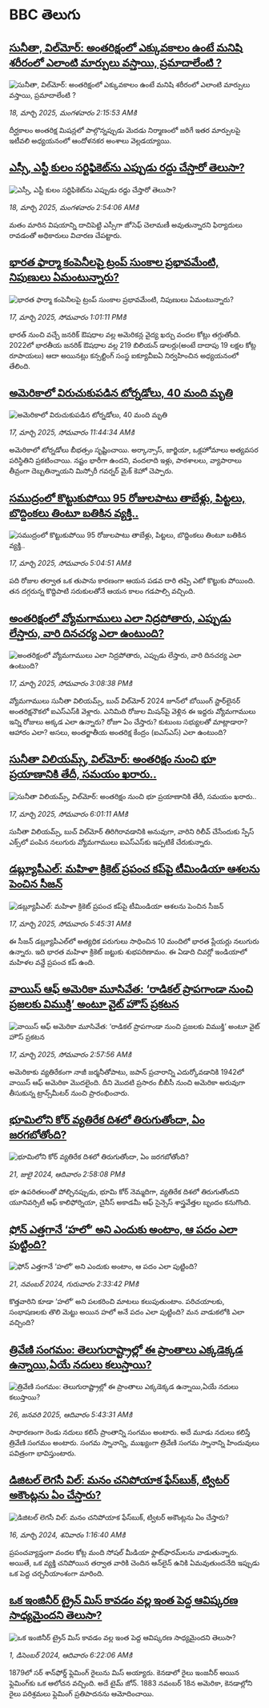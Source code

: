 # BBC తెలుగు## [సునీతా, విల్‌మోర్: అంతరిక్షంలో ఎక్కువకాలం ఉంటే మనిషి శరీరంలో ఎలాంటి మార్పులు వస్తాయి, ప్రమాదాలేంటి ? ](https://www.bbc.com/telugu/articles/cqjd85dvrn1o?at_campaign=githubrss)![సునీతా, విల్‌మోర్: అంతరిక్షంలో ఎక్కువకాలం ఉంటే మనిషి శరీరంలో ఎలాంటి మార్పులు వస్తాయి, ప్రమాదాలేంటి ? ](https://ichef.bbci.co.uk/ace/standard/240/cpsprodpb/1c1a/live/30ce1160-039f-11f0-9bb2-ab6d3a01d537.jpg)_18, మార్చి 2025, మంగళవారం 2:15:53 AMకి_దీర్ఘకాలం అంతరిక్ష మిషన్లలో పాల్గొన్నప్పుడు మెదడు నిర్మాణంలో జరిగే ఇతర మార్పులపై ఇటీవలి అధ్యయనంలో ఆందోళనకర అంశాలు వెల్లడయ్యాయి.## [ఎస్సీ, ఎస్టీ కులం సర్టిఫికెట్‌ను ఎప్పుడు రద్దు చేస్తారో తెలుసా?](https://www.bbc.com/telugu/articles/c4g9jgwyw45o?at_campaign=githubrss)![ఎస్సీ, ఎస్టీ కులం సర్టిఫికెట్‌ను ఎప్పుడు రద్దు చేస్తారో తెలుసా?](https://ichef.bbci.co.uk/ace/standard/240/cpsprodpb/9882/live/66cb1dc0-03a5-11f0-a387-437e2fb661fc.jpg)_18, మార్చి 2025, మంగళవారం 2:54:06 AMకి_మతం మారిన విషయాన్ని దాచిపెట్టి ఎస్సీగా జోసెఫ్ చెలామణీ అవుతున్నారని ఫిర్యాదులు రావడంతో అధికారులు విచారణ చేపట్టారు.## [భారత ఫార్మా కంపెనీలపై ట్రంప్ సుంకాల ప్రభావమేంటి, నిపుణులు ఏమంటున్నారు?](https://www.bbc.com/telugu/articles/cj67w10nydzo?at_campaign=githubrss)![భారత ఫార్మా కంపెనీలపై ట్రంప్ సుంకాల ప్రభావమేంటి, నిపుణులు ఏమంటున్నారు?](https://ichef.bbci.co.uk/ace/standard/240/cpsprodpb/1236/live/da71c240-032f-11f0-9d83-c7f80f10afdc.jpg)_17, మార్చి 2025, సోమవారం 1:01:11 PMకి_భారత్ నుంచి వచ్చే జనరిక్ ఔషధాల వల్ల అమెరికన్ల వైద్య ఖర్చు వందల కోట్లు తగ్గుతోంది. 2022లో భారతీయ జనరిక్ ఔషధాల వల్ల  219 బిలియన్ డాలర్లు(అంటే దాదాపు 19 లక్షల కోట్ల రూపాయలు) ఆదా అయినట్లు కన్సల్టింగ్ సంస్థ ఐక్యూవీఐఏ నిర్వహించిన అధ్యయనంలో తేలింది.## [అమెరికాలో విరుచుకుపడిన టోర్నడోలు, 40 మంది మృతి](https://www.bbc.com/telugu/articles/cp3yl051wlyo?at_campaign=githubrss)![అమెరికాలో విరుచుకుపడిన టోర్నడోలు, 40 మంది మృతి](https://ichef.bbci.co.uk/ace/standard/240/cpsprodpb/ccc1/live/fdcf69a0-0324-11f0-97ff-036969a8e7c0.jpg)_17, మార్చి 2025, సోమవారం 11:44:34 AMకి_అమెరికాలో టోర్నడోలు బీభత్సం సృష్టించాయి. అర్కాన్సాస్, జార్జియా, ఒక్లహోమాలు అత్యవసర పరిస్థితిని ప్రకటించాయి. నష్టం భారీగా ఉందని, వందలాది ఇళ్లు, పాఠశాలలు, వ్యాపారాలు తీవ్రంగా దెబ్బతిన్నాయని మిస్సోరీ గవర్నర్ మైక్ కెహో చెప్పారు.## [సముద్రంలో కొట్టుకుపోయి 95 రోజులపాటు తాబేళ్లు, పిట్టలు, బొద్దింకలు తింటూ బతికిన వ్యక్తి.. ](https://www.bbc.com/telugu/articles/c798jryp35do?at_campaign=githubrss)![సముద్రంలో కొట్టుకుపోయి 95 రోజులపాటు తాబేళ్లు, పిట్టలు, బొద్దింకలు తింటూ బతికిన వ్యక్తి.. ](https://ichef.bbci.co.uk/ace/standard/240/cpsprodpb/f85d/live/e2d76e90-02de-11f0-8c3d-b7dcc7510cb1.jpg)_17, మార్చి 2025, సోమవారం 5:04:51 AMకి_పది రోజుల తర్వాత ఒక తుపాను కారణంగా ఆయన పడవ దారి తప్పి ఎటో కొట్టుకు పోయింది. తన దగ్గరున్న కొద్దిపాటి  సరుకులతోనే ఆయన కాలం గడపాల్సి వచ్చింది.## [అంతరిక్షంలో వ్యోమగాములు ఎలా నిద్రపోతారు, ఎప్పుడు లేస్తారు,  వారి దినచర్య ఎలా ఉంటుంది?](https://www.bbc.com/telugu/articles/cdxqk330ppwo?at_campaign=githubrss)![అంతరిక్షంలో వ్యోమగాములు ఎలా నిద్రపోతారు, ఎప్పుడు లేస్తారు,  వారి దినచర్య ఎలా ఉంటుంది?](https://ichef.bbci.co.uk/ace/standard/240/cpsprodpb/2ba2/live/7df5f430-033b-11f0-8c3d-b7dcc7510cb1.png)_17, మార్చి 2025, సోమవారం 3:08:38 PMకి_వ్యోమగాములు సునీతా విలియమ్స్, బుచ్ విల్‌మోర్ 2024 జూన్‌లో బోయింగ్ స్టార్‌లైనర్ అంతరిక్ష‌నౌకలో ఐఎస్ఎస్‌కి వెళ్లారు. ఎనిమిది రోజుల మిషన్‌పై వెళ్లిన ఈ ఇద్దరు వ్యోమగాములు ఇన్ని రోజులు అక్కడ ఎలా ఉన్నారు? రోజూ ఏం చేస్తారు? కుటుంబ సభ్యులతో మాట్లాడారా? ఆహారం ఎలా? అసలు, అంతర్జాతీయ అంతరిక్ష కేంద్రం (ఐఎస్ఎస్) ఎలా ఉంటుంది?## [సునీతా విలియమ్స్, విల్‌మోర్‌: అంతరిక్షం నుంచి భూ ప్రయాణానికి తేదీ, సమయం ఖరారు.. ](https://www.bbc.com/telugu/articles/cx2g3n0xr1zo?at_campaign=githubrss)![సునీతా విలియమ్స్, విల్‌మోర్‌: అంతరిక్షం నుంచి భూ ప్రయాణానికి తేదీ, సమయం ఖరారు.. ](https://ichef.bbci.co.uk/ace/standard/240/cpsprodpb/8fd1/live/281efa80-02f4-11f0-8550-cde1b9d9b1a8.jpg)_17, మార్చి 2025, సోమవారం 6:01:11 AMకి_సునీతా విలియమ్స్, బుచ్ విల్‌మోర్ తిరిగిరావడానికి అనువుగా, వారిని రిలీవ్ చేసేందుకు స్పేస్ ఎక్స్‌లో పంపిన నలుగురు వ్యోమగాములు ఐఎస్ఎస్‌కు ఇప్పటికే చేరుకున్నారు.## [డబ్ల్యూపీఎల్: మహిళా క్రికెట్ ప్రపంచ కప్‌పై టీమిండియా ఆశలను పెంచిన సీజన్](https://www.bbc.com/telugu/articles/cpde5ed8p97o?at_campaign=githubrss)![డబ్ల్యూపీఎల్: మహిళా క్రికెట్ ప్రపంచ కప్‌పై టీమిండియా ఆశలను పెంచిన సీజన్](https://ichef.bbci.co.uk/ace/standard/240/cpsprodpb/d3a9/live/18f00cf0-025b-11f0-a8b1-950887ddc6e5.jpg)_17, మార్చి 2025, సోమవారం 5:45:31 AMకి_ఈ సీజన్ డబ్ల్యూపీఎల్‌లో అత్యధిక పరుగులు సాధించిన 10 మందిలో భారత ప్లేయర్లు నలుగురు ఉన్నారు. ఇది భారత మహిళా క్రికెట్ జట్టుకు శుభపరిణామం. ఈ ఏడాది చివర్లో ఇండియాలో మహిళల వన్డే ప్రపంచ కప్ ఉంది.## [వాయిస్ ఆఫ్ అమెరికా మూసివేత: ‘రాడికల్ ప్రాపగాండా నుంచి ప్రజలకు విముక్తి’ అంటూ వైట్ హౌస్ ప్రకటన ](https://www.bbc.com/telugu/articles/c743v78y15do?at_campaign=githubrss)![వాయిస్ ఆఫ్ అమెరికా మూసివేత: ‘రాడికల్ ప్రాపగాండా నుంచి ప్రజలకు విముక్తి’ అంటూ వైట్ హౌస్ ప్రకటన ](https://ichef.bbci.co.uk/ace/standard/240/cpsprodpb/6c4e/live/dcb5f110-02db-11f0-b50e-9d086302645f.jpg)_17, మార్చి 2025, సోమవారం 2:57:56 AMకి_అమెరికాకు వ్యతిరేకంగా నాజీ జర్మనీతోపాటు, జపాన్‌ ప్రచారాన్ని ఎదుర్కోవడానికి 1942లో వాయిస్ ఆఫ్ అమెరికా మొదలైంది. దీని మొదటి ప్రసారం బీబీసీ నుంచి అమెరికా అరువుగా తీసుకున్న ట్రాన్స్‌మీటర్ నుంచి ప్రారంభించారు.## [భూమిలోని కోర్ వ్యతిరేక దిశలో తిరుగుతోందా, ఏం జరగబోతోంది?](https://www.bbc.com/telugu/articles/crgr7rnd7g4o?at_campaign=githubrss)![భూమిలోని కోర్ వ్యతిరేక దిశలో తిరుగుతోందా, ఏం జరగబోతోంది?](https://ichef.bbci.co.uk/ace/standard/240/cpsprodpb/cc28/live/4457bc00-3ec3-11ef-b2f4-77406157b906.jpg)_21, జులై 2024, ఆదివారం 2:58:08 PMకి_భూ ఉపరితలంతో పోల్చినప్పుడు, భూమి కోర్ నెమ్మదిగా, వ్యతిరేక దిశలో తిరుగుతోందని యూనివర్సిటీ ఆఫ్ కాలిఫోర్నియా, చైనీస్ అకాడమీ ఆఫ్ సైన్సెస్‌ శాస్త్రవేత్తల బృందం కనుగొంది.## [ఫోన్ ఎత్తగానే ‘హలో’ అని ఎందుకు అంటాం, ఆ పదం ఎలా పుట్టింది?](https://www.bbc.com/telugu/articles/cgj7x7gdjq4o?at_campaign=githubrss)![ఫోన్ ఎత్తగానే ‘హలో’ అని ఎందుకు అంటాం, ఆ పదం ఎలా పుట్టింది?](https://ichef.bbci.co.uk/ace/standard/240/cpsprodpb/0618/live/7a20ebb0-a807-11ef-b21e-5359bd56d02f.jpg)_21, నవంబర్ 2024, గురువారం 2:33:42 PMకి_కొత్తవారిని కూడా ‘హలో’ అని పలకరించి మాటలు కలుపుతుంటాం.  పరిచయాలకు, సంభాషణలకు తొలి మెట్టు అయిన హలో అనే పదం ఎలా పుట్టింది? మన వాడుకలోకి ఎలా వచ్చింది?## [త్రివేణి సంగమం: తెలుగురాష్ట్రాల్లో ఈ ప్రాంతాలు ఎక్కడెక్కడ ఉన్నాయి,ఏయే నదులు కలుస్తాయి? ](https://www.bbc.com/telugu/articles/cz7elrr17jeo?at_campaign=githubrss)![త్రివేణి సంగమం: తెలుగురాష్ట్రాల్లో ఈ ప్రాంతాలు ఎక్కడెక్కడ ఉన్నాయి,ఏయే నదులు కలుస్తాయి? ](https://ichef.bbci.co.uk/ace/standard/240/cpsprodpb/9dad/live/7f50e780-da42-11ef-a37f-eba91255dc3d.jpg)_26, జనవరి 2025, ఆదివారం 5:43:31 AMకి_సాధారణంగా రెండు నదులు కలిసే ప్రాంతాన్ని సంగమం అంటారు. అదే మూడు నదులు కలిస్తే త్రివేణి సంగమం అంటారు. సంగమ స్నానాన్ని, ముఖ్యంగా త్రివేణి సంగమ స్నానాన్ని హిందువులు పవిత్రంగా భావిస్తుంటారు.## [డిజిటల్ లెగసీ విల్: మనం చనిపోయాక ఫేస్‌బుక్, ట్విటర్‌ అకౌంట్లను ఏం చేస్తారు?](https://www.bbc.com/telugu/articles/cx0zl1qeyq2o?at_campaign=githubrss)![డిజిటల్ లెగసీ విల్: మనం చనిపోయాక ఫేస్‌బుక్, ట్విటర్‌ అకౌంట్లను ఏం చేస్తారు?](https://ichef.bbci.co.uk/ace/standard/240/cpsprodpb/bea2/live/2323ffd0-e2d4-11ee-9410-0f893255c2a0.jpg)_16, మార్చి 2024, శనివారం 1:16:40 AMకి_ప్రపంచవ్యాప్తంగా వందల కోట్ల మంది సోషల్ మీడియా ఫ్లాట్‌ఫారమ్‌లను వాడుతున్నారు. అయితే, ఒక వ్యక్తి చనిపోయిన తర్వాత వారికి చెందిన ఆన్‌లైన్ ఉనికి ఏమవుతుందనేది ఇప్పుడు ఒక పెద్ద చర్చనీయాంశంగా మారింది.## [ఒక ఇంజినీర్ ట్రైన్ మిస్ కావడం వల్ల ఇంత పెద్ద ఆవిష్కరణ సాధ్యమైందని తెలుసా?](https://www.bbc.com/telugu/articles/c774y4mdrgdo?at_campaign=githubrss)![ఒక ఇంజినీర్ ట్రైన్ మిస్ కావడం వల్ల ఇంత పెద్ద ఆవిష్కరణ సాధ్యమైందని తెలుసా?](https://ichef.bbci.co.uk/ace/standard/240/cpsprodpb/d07c/live/d2f92490-ab19-11ef-8264-5f9791599833.jpg)_1, డిసెంబర్ 2024, ఆదివారం 6:22:06 AMకి_1879లో సర్ శాన్‌ఫోర్డ్ ఫ్లెమింగ్ రైలును మిస్ అయ్యారు. కెనడాలో రైలు ఇంజనీర్ అయిన ఫ్లెమింగ్‌కు ఒక ఆలోచన వచ్చింది. అదే టైమ్ జోన్‌. 
1883 నవంబర్ 18న అమెరికా, కెనడాల్లోని రైలు పరిశ్రమలు ఫ్లెమింగ్ ప్రతిపాదనను ఆమోదించాయి.